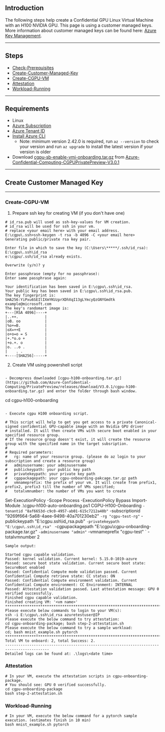 ## Introduction

The following steps help create a Confidential GPU Linux Virtual Machine with an H100 NVIDIA GPU.
This page is using a customer managed keys. More information about customer managed keys can be found here: 
[Azure Key Management](https://learn.microsoft.com/en-us/azure/security/fundamentals/key-management).

-----------------------------------------------

## Steps

- [Check-Prerequisites](#requirements)
- [Create-Customer-Managed-Key](#create-customer-managed-key)
- [Create-CGPU-VM](#Create-CGPU-VM)
- [Attestation](#Attestation)
- [Workload-Running](#Workload-Running)

-------------------------------------------

## Requirements

- Linux
- [Azure Subscription](https://docs.microsoft.com/en-us/azure/cost-management-billing/manage/create-subscription)
- [Azure Tenant ID](https://learn.microsoft.com/en-us/azure/active-directory/fundamentals/active-directory-how-to-find-tenant#find-tenant-id-with-powershell)
- [Install Azure CLI](https://docs.microsoft.com/en-us/cli/azure/install-azure-cli)
  - Note: minimum version 2.42.0 is required, run `az --version` to check your version and run `az upgrade` to install the latest version if your version is older
- Download [cgpu-sb-enable-vmi-onboarding.tar.gz](https://github.com/Azure-Confidential-Computing/PrivatePreview/releases/download/V3.0.1/cgpu-sb-enable-vmi-onboarding.tar.gz) from [Azure-Confidential-Computing-CGPUPrivatePreview-V3.0.1](https://github.com/Azure-Confidential-Computing/PrivatePreview/releases/tag/V3.0.1)

-------------------------------------------

## Create Customer Managed Key

----------------------------------------------------

### Create-CGPU-VM

1. Prepare ssh key for creating VM (if you don't have one)

```
# id_rsa.pub will used as ssh-key-values for VM creation.
# id_rsa will be used for ssh in your vm.
# replace <your email here> with your email address.
E:\cgpu\.ssh>ssh-keygen -t rsa -b 4096 -C <your email here>
Generating public/private rsa key pair.

Enter file in which to save the key (C:\Users\*****/.ssh/id_rsa): E:\cgpu\.ssh\id_rsa
e:\cgpu/.ssh/id_rsa already exists.

Overwrite (y/n)? y

Enter passphrase (empty for no passphrase):
Enter same passphrase again:

Your identification has been saved in E:\cgpu\.ssh\id_rsa.
Your public key has been saved in E:\cgpu\.ssh\id_rsa.pub.
The key fingerprint is:
SHA256:YiPxu6SEIlIXmYKUzprXDhXqI13gLYmcyQzGNYGmdtk example@microsoft.com
The key's randomart image is:
+---[RSA 4096]----+
|..++.            |
|oB. oo           |
|%o+=B.           |
|oX=++E           |
|o+o=o = S        |
|+.*o.o +         |
|+o.+. o          |
|o. ..o .         |
|    . .          |
+----[SHA256]-----+
```

2. Create VM using powershell script

```

- Decompress downloaded [cgpu-h100-onboarding.tar.gz](https://github.com/Azure-Confidential-Computing/PrivatePreview/releases/download/V3.0.1/cgpu-h100-onboarding.tar.gz) and enter the folder through bash window.
```
cd cgpu-h100-onboarding
```

- Execute cgpu H100 onboarding script.

# This script will help to get you get access to a private Canonical-signed confidential GPU-capable image with an Nvidia GPU driver 
# installed. It will then create VMs with secure boot enabled in your specified resource group.
# If the resource group doesn't exist, it will create the resource group with the specified name in the target subsription.
#
# Required parameters:
# 	rg: name of your resource group. (please do az login to your subscription and create a resource group)
#	adminusername: your adminusername
#	publickeypath: your public key path
#	privatekeypath: your private key path
#	cgppackagepath: your cgpu-onboarding-pakcage.tar.gz path
#	vmnameprefix: the prefix of your vm. It will create from prefix1, prefix2, prefix3 till the number of VMs specified;
#	totalvmnumber: the number of VMs you want to create

```
Set-ExecutionPolicy -Scope Process -ExecutionPolicy Bypass
Import-Module .\cgpu-h100-auto-onboarding.ps1
 CGPU-H100-Onboarding `
-tenantid "8af6653d-c9c0-4957-ab01-615c7212a40b" `
-subscriptionid "9269f664-5a68-4aee-9498-40a701230eb2" `
-rg "cgpu-test-rg" `
-publickeypath "E:\cgpu\.ssh\id_rsa.pub" `
-privatekeypath "E:\cgpu\.ssh\id_rsa"  `
-cgpupackagepath "E:\cgpu\cgpu-onboarding-package.tar.gz" `
-adminusername "admin" `
-vmnameprefix "cgpu-test" `
-totalvmnumber 2
```
Sample output:

Started cgpu capable validation.
Passed: kernel validation. Current kernel: 5.15.0-1019-azure
Passed: secure boot state validation. Current secure boot state: SecureBoot enabled
Passed: Confidential Compute mode validation passed. Current Confidential Compute retrieve state: CC status: ON
Passed: Confidential Compute environment validation. Current Confidential Compute environment: CC Environment: INTERNAL
Passed: Attestation validation passed. Last attestation message: GPU 0 verified successfully.
Finished cgpu capable validation.
Finished creating VM: '<vm name>'
******************************************************************************************
Please execute below commands to login to your VM(s):
ssh -i E:\cgpu\.ssh\id_rsa azuretestuser@IP
Please execute the below command to try attestation:
cd cgpu-onboarding-package; bash step-2-attestation.sh
Please execute the below command to try a sample workload:
cd; bash mnist_example.sh pytorch
******************************************************************************************
Total VM to onboard: 2, total Success: 2.
------------------------------------------------------------------------------------------
Detailed logs can be found at: .\logs\<date time>
```

### Attestation

```
# In your VM, execute the attestation scripts in cgpu-onboarding-package.
# You should see: GPU 0 verified successfully.
cd cgpu-onboarding-package 
bash step-2-attestation.sh
```

### Workload-Running

```
# In your VM, execute the below command for a pytorch sample execution. (estimates finish in 10 min) 
bash mnist_example.sh pytorch
```
